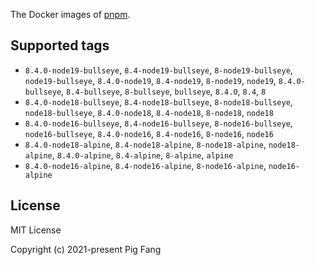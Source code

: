The Docker images of [pnpm](https://pnpm.io).

## Supported tags

- `8.4.0-node19-bullseye`, `8.4-node19-bullseye`, `8-node19-bullseye`, `node19-bullseye`, `8.4.0-node19`, `8.4-node19`, `8-node19`, `node19`, `8.4.0-bullseye`, `8.4-bullseye`, `8-bullseye`, `bullseye`, `8.4.0`, `8.4`, `8`
- `8.4.0-node18-bullseye`, `8.4-node18-bullseye`, `8-node18-bullseye`, `node18-bullseye`, `8.4.0-node18`, `8.4-node18`, `8-node18`, `node18`
- `8.4.0-node16-bullseye`, `8.4-node16-bullseye`, `8-node16-bullseye`, `node16-bullseye`, `8.4.0-node16`, `8.4-node16`, `8-node16`, `node16`
- `8.4.0-node18-alpine`, `8.4-node18-alpine`, `8-node18-alpine`, `node18-alpine`, `8.4.0-alpine`, `8.4-alpine`, `8-alpine`, `alpine`
- `8.4.0-node16-alpine`, `8.4-node16-alpine`, `8-node16-alpine`, `node16-alpine`

## License

MIT License

Copyright (c) 2021-present Pig Fang
